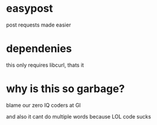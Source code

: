 # easypost
post requests made easier
# dependenies
this only requires libcurl, thats it
# why is this so garbage?
blame our zero IQ coders at GI

and also it cant do multiple words because LOL code sucks
